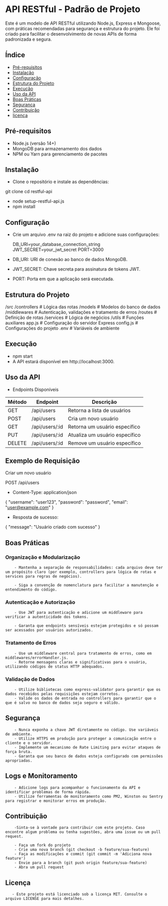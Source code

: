 # API RESTful - Padrão de Projeto

Este é um modelo de API RESTful utilizando Node.js, Express e Mongoose, com práticas recomendadas para segurança e estrutura do projeto. Ele foi criado para facilitar o desenvolvimento de novas APIs de forma padronizada e segura.

## Índice

- [Pré-requisitos](#pré-requisitos)
- [Instalação](#instalação)
- [Configuração](#configuração)
- [Estrutura do Projeto](#estrutura-do-projeto)
- [Execução](#execução)
- [Uso da API](#uso-da-api)
- [Boas Práticas](#boas-práticas)
- [Segurança](#segurança)
- [Contribuição](#contribuição)
- [licença](#licença)

## Pré-requisitos

- Node.js (versão 14+)
- MongoDB para armazenamento dos dados
- NPM ou Yarn para gerenciamento de pacotes

## Instalação

- Clone o repositório e instale as dependências:

git clone 
cd restful-api
- node setup-restful-api.js
- npm install

## Configuração

- Crie um arquivo .env na raiz do projeto e adicione suas configurações:

  DB_URI=your_database_connection_string
  JWT_SECRET=your_jwt_secret
  PORT=3000

- DB_URI: URI de conexão ao banco de dados MongoDB.
- JWT_SECRET: Chave secreta para assinatura de tokens JWT.
- PORT: Porta em que a aplicação será executada.

## Estrutura do Projeto
/src
  /controllers    # Lógica das rotas
  /models         # Modelos do banco de dados
  /middlewares    # Autenticação, validações e tratamento de erros
  /routes         # Definição de rotas
  /services       # Lógica de negócios
  /utils          # Funções auxiliares
  app.js          # Configuração do servidor Express
  config.js       # Configurações do projeto
.env              # Variáveis de ambiente

## Execução

- npm start
- A API estará disponível em http://localhost:3000.

## Uso da API

- Endpoints Disponíveis

| Método | Endpoint           | Descrição                        |
|--------|--------------------|----------------------------------|
| GET    | /api/users         | Retorna a lista de usuários      |
| POST   | /api/users         | Cria um novo usuário             |
| GET    | /api/users/:id     | Retorna um usuário específico    |
| PUT    | /api/users/:id     | Atualiza um usuário específico   |
| DELETE | /api/users/:id     | Remove um usuário específico     |



## Exemplo de Requisição

Criar um novo usuário

POST /api/users
- Content-Type: application/json

{
  "username": "user123",
  "password": "password",
  "email": "user@example.com"
}

 - Resposta de sucesso:

 {
  "message": "Usuário criado com sucesso"
}


## Boas Práticas

   ### Organização e Modularização
        - Mantenha a separação de responsabilidades: cada arquivo deve ter um propósito claro (por exemplo, controllers para lógica de rotas e services para regras de negócios).

        - Siga a convenção de nomenclatura para facilitar a manutenção e entendimento do código.

   ###  Autenticação e Autorização

        - Use JWT para autenticação e adicione um middleware para verificar a autenticidade dos tokens.

        - Garanta que endpoints sensíveis estejam protegidos e só possam ser acessados por usuários autorizados.

   ### Tratamento de Erros
        - Use um middleware central para tratamento de erros, como em middlewares/errorHandler.js.
        - Retorne mensagens claras e significativas para o usuário, utilizando códigos de status HTTP adequados.

   ### Validação de Dados

        - Utilize bibliotecas como express-validator para garantir que os dados recebidos pelas requisições estejam corretos.
        - Valide os dados de entrada no controllers para garantir que o que é salvo no banco de dados seja seguro e válido.

## Segurança
        - Nunca exponha a chave JWT diretamente no código. Use variáveis de ambiente.
        - Utilize HTTPS em produção para proteger a comunicação entre o cliente e o servidor.
        - Implemente um mecanismo de Rate Limiting para evitar ataques de força bruta.
        - Garanta que seu banco de dados esteja configurado com permissões apropriadas.

## Logs e Monitoramento     

        - Adicione logs para acompanhar o funcionamento da API e identificar problemas de forma rápida.
        - Utilize ferramentas de monitoramento como PM2, Winston ou Sentry para registrar e monitorar erros em produção.


## Contribuição
        -Sinta-se à vontade para contribuir com este projeto. Caso encontre algum problema ou tenha sugestões, abra uma issue ou um pull request.

        - Faça um fork do projeto
        - Crie uma nova branch (git checkout -b feature/sua-feature)
        - Faça as modificações e commit (git commit -m 'Adiciona nova feature')
        - Envie para a branch (git push origin feature/sua-feature)
        - Abra um pull request


## Licença

       - Este projeto está licenciado sob a licença MIT. Consulte o arquivo LICENSE para mais detalhes.

